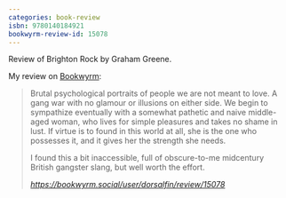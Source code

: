```yaml
---
categories: book-review
isbn: 9780140184921
bookwyrm-review-id: 15078
---
```



Review of Brighton Rock by Graham Greene.


My review on [Bookwyrm](https://www.bookwyrm.social/):
<blockquote class="quoteback" darkmode="" data-title="Status%20by%20dorsalfin%40bookwyrm.social%20%7C%20BookWyrm" data-author="" cite="https://bookwyrm.social/user/dorsalfin/review/15078">

<p>Brutal psychological portraits of people we are not meant to love. A gang war with no glamour or illusions on either side. We begin to sympathize eventually with a somewhat pathetic and naive middle-aged woman, who lives for simple pleasures and takes no shame in lust. If virtue is to found in this world at all, she is the one who possesses it, and it gives her the strength she needs.</p>
<p>I found this a bit inaccessible, full of obscure-to-me midcentury British gangster slang, but well worth the effort.</p>
<footer> <cite><a href="https://bookwyrm.social/user/dorsalfin/review/15078">https://bookwyrm.social/user/dorsalfin/review/15078</a></cite></footer>
</blockquote>
<script note="" src="https://cdn.jsdelivr.net/gh/Blogger-Peer-Review/quotebacks@1/quoteback.js"></script>
